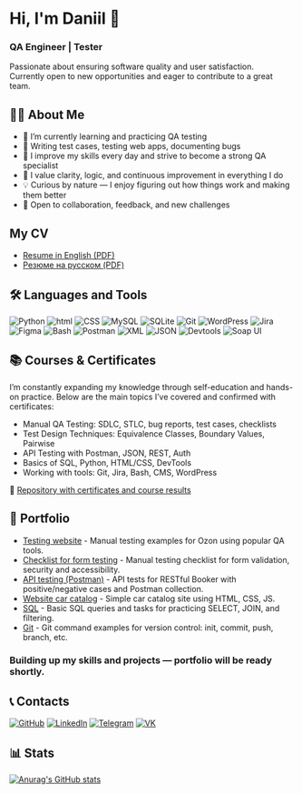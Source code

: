 # Hi, I'm Daniil 👋  
### QA Engineer | Tester 

Passionate about ensuring software quality and user satisfaction.  
Currently open to new opportunities and eager to contribute to a great team. 

## 👨‍💻 About Me

- 🎯 I’m currently learning and practicing QA testing  
- 🐞 Writing test cases, testing web apps, documenting bugs   
- 🚀 I improve my skills every day and strive to become a strong QA specialist  
- 🧠 I value clarity, logic, and continuous improvement in everything I do 
- 💡 Curious by nature — I enjoy figuring out how things work and making them better  
- 🤝 Open to collaboration, feedback, and new challenges  

## My CV

- [Resume in English (PDF)](https://drive.google.com/file/d/1Dx0Ggel7-pK-SEFE2HmzvDZ4WYCge6wh/view?usp=drive_link)  
- [Резюме на русском (PDF)](https://drive.google.com/file/d/1piN7We8LdogX1NVzeOz7IfN7Pp8XcY5e/view?usp=drive_link)


## 🛠️ Languages and Tools

![Python](https://img.shields.io/badge/-Python-F9DC3E.svg?logo=Python&style=for-the-badge)
![html](https://img.shields.io/badge/HTML-E34F26.svg?logo=HTML5&style=for-the-badge&logoColor=white)
![CSS](https://img.shields.io/badge/CSS-1572B6.svg?logo=CSS&style=for-the-badge&logoColor=white)
![MySQL](https://img.shields.io/badge/MySQL-%2300f.svg?logo=mysql&style=for-the-badge&logoColor=white)
![SQLite](https://img.shields.io/badge/SQLite-%2307405e.svg?logo=sqlite&style=for-the-badge&logoColor=white)
![Git](https://img.shields.io/badge/Git-f04f33.svg?logo=git&style=for-the-badge&logoColor=white)
![WordPress](https://img.shields.io/badge/WordPress-2F4F4F.svg?logo=wordpress&style=for-the-badge&logoColor=white)
![Jira](https://img.shields.io/badge/Jira-0052CC?logo=jira&style=for-the-badge&logoColor=fff)
![Figma](https://img.shields.io/badge/Figma-E9967A?logo=figma&style=for-the-badge&logoColor=white)
![Bash](https://img.shields.io/badge/Bash-808080?logo=gnubash&style=for-the-badge&logoColor=fff)
![Postman](https://img.shields.io/badge/Postman-FF6C37?style=for-the-badge&logo=Postman&logoColor=white)
![XML](https://img.shields.io/badge/XML-767C52?logo=xml&style=for-the-badge&logoColor=fff)
![JSON](https://img.shields.io/badge/JSON-696969?logo=json&style=for-the-badge&logoColor=fff)
![Devtools](https://img.shields.io/badge/Devtools-0A0A0A?style=for-the-badge&logoColor=white)
![Soap UI](https://img.shields.io/badge/SOAPUI-FFFF00?style=for-the-badge&logoColor=white)

## 📚 Courses & Certificates

I’m constantly expanding my knowledge through self-education and hands-on practice.
Below are the main topics I’ve covered and confirmed with certificates:

* Manual QA Testing: SDLC, STLC, bug reports, test cases, checklists
* Test Design Techniques: Equivalence Classes, Boundary Values, Pairwise
* API Testing with Postman, JSON, REST, Auth
* Basics of SQL, Python, HTML/CSS, DevTools
* Working with tools: Git, Jira, Bash, CMS, WordPress

📁 [Repository with certificates and course results](https://github.com/daniilg17/certificates)

## 💼 Portfolio

- [Testing website](https://github.com/daniilg17/testing-website) - Manual testing examples for Ozon using popular QA tools.
- [Checklist for form testing](https://github.com/daniilg17/checklist) - Manual testing checklist for form validation, security and accessibility.
- [API testing (Postman)](https://github.com/daniilg17/Postman) - API tests for RESTful Booker with positive/negative cases and Postman collection.
- [Website car catalog](https://github.com/daniilg17/cars) - Simple car catalog site using HTML, CSS, JS.
- [SQL](https://github.com/daniilg17/SQL) - Basic SQL queries and tasks for practicing SELECT, JOIN, and filtering.
- [Git](https://github.com/daniilg17/Git) - Git command examples for version control: init, commit, push, branch, etc.

### Building up my skills and projects — portfolio will be ready shortly.

## 📞 Contacts
[![GitHub](https://img.shields.io/badge/Github-%23121011.svg?logo=GitHub&style=for-the-badge&logoColor=white)](https://github.com/daniilg17)
[![LinkedIn](https://custom-icon-badges.demolab.com/badge/LinkedIn-0A66C2?logo=linkedin-white&style=for-the-badge&logoColor=fff)](https://www.linkedin.com/in/daniilg17/)
[![Telegram](https://img.shields.io/badge/Telegram-2CA5E0?logo=telegram&style=for-the-badge&logoColor=white)](https://t.me/daniilg17)
[![VK](https://img.shields.io/badge/VK-%232E87FB.svg?&style=for-the-badge&logo=vk&logoColor=white)](https://vk.com/daniilg17)

## 📊 Stats
[![Anurag's GitHub stats](https://github-readme-stats.vercel.app/api?username=daniilg17&show_icons=true&theme=radical)](https://github.com/daniilg17/github-readme-stats)
